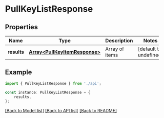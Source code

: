 # PullKeyListResponse


## Properties

Name | Type | Description | Notes
------------ | ------------- | ------------- | -------------
**results** | [**Array&lt;PullKeyItemResponse&gt;**](PullKeyItemResponse.md) | Array of items | [default to undefined]

## Example

```typescript
import { PullKeyListResponse } from './api';

const instance: PullKeyListResponse = {
    results,
};
```

[[Back to Model list]](../README.md#documentation-for-models) [[Back to API list]](../README.md#documentation-for-api-endpoints) [[Back to README]](../README.md)
